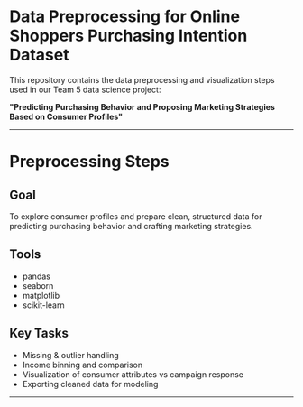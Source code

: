 
# Data Preprocessing for Online Shoppers Purchasing Intention Dataset

This repository contains the data preprocessing and visualization steps used in our Team 5 data science project:  

**"Predicting Purchasing Behavior and Proposing Marketing Strategies Based on Consumer Profiles"**

---

# Preprocessing Steps

## Goal
To explore consumer profiles and prepare clean, structured data for predicting purchasing behavior and crafting marketing strategies.

## Tools
- pandas
- seaborn
- matplotlib
- scikit-learn

## Key Tasks
- Missing & outlier handling
- Income binning and comparison
- Visualization of consumer attributes vs campaign response
- Exporting cleaned data for modeling

---




